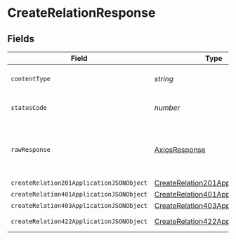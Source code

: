 # CreateRelationResponse


## Fields

| Field                                                                                           | Type                                                                                            | Required                                                                                        | Description                                                                                     |
| ----------------------------------------------------------------------------------------------- | ----------------------------------------------------------------------------------------------- | ----------------------------------------------------------------------------------------------- | ----------------------------------------------------------------------------------------------- |
| `contentType`                                                                                   | *string*                                                                                        | :heavy_check_mark:                                                                              | HTTP response content type for this operation                                                   |
| `statusCode`                                                                                    | *number*                                                                                        | :heavy_check_mark:                                                                              | HTTP response status code for this operation                                                    |
| `rawResponse`                                                                                   | [AxiosResponse](https://axios-http.com/docs/res_schema)                                         | :heavy_minus_sign:                                                                              | Raw HTTP response; suitable for custom response parsing                                         |
| `createRelation201ApplicationJSONObject`                                                        | [CreateRelation201ApplicationJSON](../../models/operations/createrelation201applicationjson.md) | :heavy_minus_sign:                                                                              | Created                                                                                         |
| `createRelation401ApplicationJSONObject`                                                        | [CreateRelation401ApplicationJSON](../../models/operations/createrelation401applicationjson.md) | :heavy_minus_sign:                                                                              | Unauthenticated                                                                                 |
| `createRelation403ApplicationJSONObject`                                                        | [CreateRelation403ApplicationJSON](../../models/operations/createrelation403applicationjson.md) | :heavy_minus_sign:                                                                              | Forbidden                                                                                       |
| `createRelation422ApplicationJSONObject`                                                        | [CreateRelation422ApplicationJSON](../../models/operations/createrelation422applicationjson.md) | :heavy_minus_sign:                                                                              | Invalid data posted                                                                             |